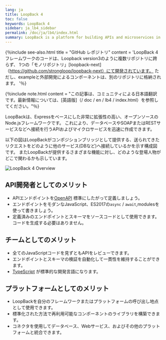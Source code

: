 ```yaml
---
lang: ja
title: LoopBack 4
toc: false
keywords: LoopBack 4
sidebar: ja_lb4_sidebar
permalink: /doc/ja/lb4/index.html
summary: LoopBack is a platform for building APIs and microservices in Node.js
---
```


{％include see-also.html title = "GitHub レポジトリ" content = 'LoopBack 4フレームワークのコードは、Loopback version3のように複数リポジトリに跨らず、
1つの「モノリポジトリ」[loopback-next]（https://github.com/strongloop/loopback-next）にて開発されています。
ただし、exampleと外部開発によるコンポーネントは、別のリポジトリに格納されます。
'％}

{％include note.html content = "この記事は、コミュニティによる日本語翻訳です。最新情報については、[英語版]（/ doc / en / lb4 / index.html）を参照してください。"％}

LoopBackは、Expressをベースにした非常に拡張性の高い、オープンソースのNode.jsフレームワークです。
これにより、データベースやSOAPまたはRESTサービスなどへ接続を行うAPIおよびマイクロサービスを迅速に作成できます。

以下の図はLoopBackがコンポジションブリッジとして提供する、送られてきたリクエストをどのように他のサービス(DBなど)へ接続しているかを示す構成図です。
またLoopBackが提供するさまざまな機能に対し、どのような登場人物がどこで関わるかも示しています。

![LoopBack 4 Overview](../../en/lb4/imgs/lb4-high-level.png)

## API開発者としてのメリット
- APIエンドポイントを[OpenAPI](https://www.openapis.org/) 標準にしたがって定義しましょう。
- エンドポイントをモダンなJavaScript、ES2017の`async` / `await`,modulesを使って書きましょう。
- 定義済みのエンドポイントとスキーマをソースコードとして使用できます。コードを生成する必要はありません。

## チームとしてのメリット
- 全てのJavaScriptコードを見ずともAPIをレビューできます。
- エンドポイントとスキーマの検証を自動化して一貫性を維持することができます。
- [TypeScript](https://www.typescriptlang.org) が標準的な開発言語になります。

## プラットフォームとしてのメリット
 -  LoopBackを自分のフレームワークまたはプラットフォームの呼び出し地点として使用できます。
 - 標準化された方法で再利用可能なコンポーネントのライブラリを構築できます。
 - コネクタを使用してデータベース、Webサービス、およびその他のプラットフォームと統合できます。
